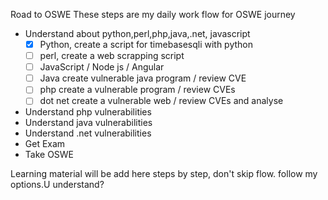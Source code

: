 Road to OSWE
These steps are my daily work flow for OSWE journey
- Understand about python,perl,php,java,.net, javascript
  - [x] Python, create a script for timebasesqli with python
  - [ ] perl, create a web scrapping script
  - [ ] JavaScript / Node js / Angular 
  - [ ] Java create vulnerable java program / review CVE
  - [ ] php create a vulnerable program / review CVEs
  - [ ] dot net create a vulnerable web / review CVEs and analyse
- Understand php vulnerabilities
- Understand java vulnerabilities
- Understand .net vulnerabilities
- Get Exam
- Take OSWE

Learning material will be add here steps by step, don't skip flow. follow my options.U understand?
